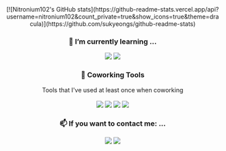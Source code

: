 <div align="center">
 [![Nitronium102's GitHub stats](https://github-readme-stats.vercel.app/api?username=nitronium102&count_private=true&show_icons=true&theme=dracula)](https://github.com/sukyeongs/github-readme-stats)

### 🌱 I’m currently learning ...
  <img src="https://img.shields.io/badge/MySQL-4479A1?style=flat-square&logo=MySQL&logoColor=white"/></a>
  <img src="https://img.shields.io/badge/SpringBoot-6DB33F?style=flat-square&logo=SpringBoot&logoColor=white"/></a>  
    
### 👯 Coworking Tools
  Tools that I've used at least once when coworking</br></br>
  <img src="https://img.shields.io/badge/GitHub-181717?style=flat-square&logo=GitHub&logoColor=white"/></a>
  <img src="https://img.shields.io/badge/Notion-000000?style=flat-square&logo=Notion&logoColor=white"/></a>
  <img src="https://img.shields.io/badge/Figma-F24E1E?style=flat-square&logo=Figma&logoColor=white"/></a>
  <img src="https://img.shields.io/badge/Slack-4A154B?style=flat-square&logo=Slack&logoColor=white"/></a>

### 📫 If you want to contact me: ...
  <a href="mailto:nitronium@ewhain.net" target="_blank"><img src="https://img.shields.io/badge/Gmail-EA4335?style=flat-square&logo=Gmail&logoColor=white"/></a>
  <a href="https://github.com/nitronium102" target="_blank"><img src="https://img.shields.io/badge/GitHub-181717?style=flat-square&logo=GitHub&logoColor=white"/></a>
  
</div>
